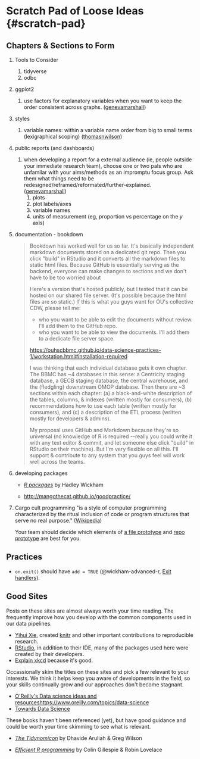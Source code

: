Scratch Pad of Loose Ideas {#scratch-pad}
====================================


Chapters & Sections to Form
------------------------------------

1. Tools to Consider
    1. tidyverse
    1. odbc
    
1. ggplot2
    1. use factors for explanatory variables when you want to keep the order consistent across graphs.  ([genevamarshall](https://github.com/genevamarshall))

1. styles
    1. variable names: within a variable name order from big to small terms (lexigraphical scoping)  ([thomasnwilson](https://github.com/thomasnwilson))
    
1. public reports (and dashboards)
    1. when developing a report for a external audience (ie, people outside your immediate research team), choose one or two pals who are unfamilar with your aims/methods as an impromptu focus group.  Ask them what things need to be redesigned/reframed/reformated/further-explained.  ([genevamarshall](https://github.com/genevamarshall))
        1. plots
        1. plot labels/axes
        1. variable names
        1. units of measurement (eg, proportion vs percentage on the *y* axis)

1. documentation - bookdown

    > Bookdown has worked well for us so far.  It's basically independent markdown documents stored on a dedicated git repo.  Then you click "build" in RStudio and it converts all the markdown files to static html files.  Because GitHub is essentially serving as the backend, everyone can make changes to sections and we don't have to be too worried about
    > 
    > Here's a version that's hosted publicly, but I tested that it can be hosted on our shared file server.  (It's possible because the html files are so static.)  If this is what you guys want for OU's collective CDW, please tell me:
    > 
    > * who you want to be able to edit the documents without review.  I'll add them to the GitHub repo.
    > * who you want to be able to view the documents.  I'll add them to a dedicate file server space.
    > 
    > 
    > https://ouhscbbmc.github.io/data-science-practices-1/workstation.html#installation-required
    > 
    > I was thinking that each individual database gets it own chapter.  The BBMC has ~4 databases in this sense: a Centricity staging database, a GECB staging database, the central warehouse, and the (fledgling) downstream OMOP database.  Then there are ~3 sections within each chapter: (a) a black-and-white description of the tables, columns, & indexes (written mostly for consumers), (b) recommendations how to use each table (written mostly for consumers), and (c) a description of the ETL process (written mostly for developers & admins).
    > 
    > My proposal uses GitHub and Markdown because they're so universal (no knowledge of R is required --really you could write it with any text editor & commit, and let someone else click "build" in RStudio on their machine).  But I'm very flexible on all this.  I'll support & contribute to any system that you guys feel will work well across the teams.  

1. developing packages

    * [*R packages*](http://r-pkgs.had.co.nz/) by Hadley Wickham

    * http://mangothecat.github.io/goodpractice/

1. Cargo cult programming "is a style of computer programming characterized by the ritual inclusion of code or program structures that serve no real purpose." ([Wikipedia](https://en.wikipedia.org/wiki/Cargo_cult_programming))

    Your team should decide which elements of [a file prototype](https://ouhscbbmc.github.io/data-science-practices-1/file-prototype.html) and [repo prototype](https://ouhscbbmc.github.io/data-science-practices-1/repo-prototype.html) are best for you.

Practices
------------------------------------

* `on.exit()` should have `add = TRUE` (@wickham-advanced-r, [Exit handlers](https://adv-r.hadley.nz/functions.html#on-exit)).

Good Sites
------------------------------------

Posts on these sites are almost always worth your time reading.  The frequently improve how you develop with the common components used in our data pipelines.

* [Yihui Xie](https://yihui.org/en/), created [knitr](https://yihui.org/knitr/) and other important contributions to reproducible research.
* [RStudio](https://blog.rstudio.com/), in addition to their IDE, many of the packages used here were created by their developers.
* [Explain xkcd](www.explainxkcd.com) because it's good.

Occassionally skim the titles on these sites and pick a few relevant to your interests.  We think it helps keep you aware of developments in the field, so your skills continually grow and our approaches don't become stagnant.

* [O'Reilly's Data science ideas and resources]()https://www.oreilly.com/topics/data-science
* [Towards Data Science](https://towardsdatascience.com/)

These books haven't been referenced (yet), but have good guidance and could be worth your time skimming to see what is relevant.

* [*The Tidynomicon*](http://tidynomicon.tech/) by Dhavide Aruliah & Greg Wilson

* [*Efficient R programming*](https://bookdown.org/csgillespie/efficientR/) by Colin Gillespie & Robin Lovelace
